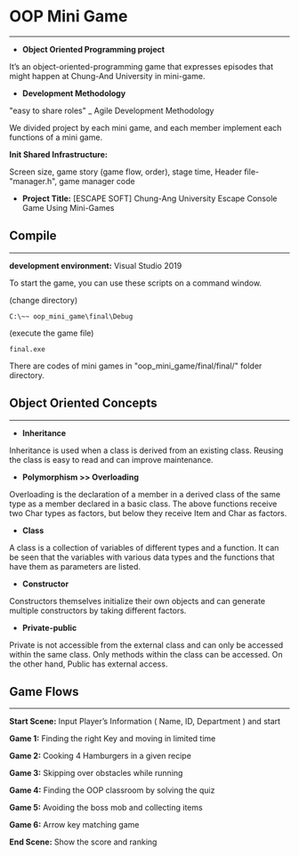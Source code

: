 # OOP Mini Game

---

- **Object Oriented Programming project**

It’s an object-oriented-programming game that expresses episodes that might happen at Chung-And University in mini-game.

- **Development Methodology**

"easy to share roles" _ Agile Development Methodology

We divided project by each mini game, and each member implement each functions of a mini game. 

**Init Shared Infrastructure:**  

Screen size, game story (game flow, order), stage time,  Header file-"manager.h", game manager code

- **Project Title:** [ESCAPE SOFT] Chung-Ang University Escape Console Game Using Mini-Games

## Compile

---

**development environment:** Visual Studio 2019

To start the game, you can use these scripts on a command window. 

(change directory)

```tsx
C:\~~ oop_mini_game\final\Debug
```

(execute the game file)

```tsx
final.exe
```

There are codes of mini games in "oop_mini_game/final/final/" folder directory. 

## Object Oriented Concepts

---

- **Inheritance**

Inheritance is used when a class is derived from an existing class. Reusing the class is easy to read and can improve maintenance.

- **Polymorphism >> Overloading**

Overloading is the declaration of a member in a derived class of the same type as a member declared in a basic class. The above functions receive two Char types as factors, but below they receive Item and Char as factors.

- **Class**

A class is a collection of variables of different types and a function. It can be seen that the variables with various data types and the functions that have them as parameters are listed.

- **Constructor**

Constructors themselves initialize their own objects and can generate multiple constructors by taking different factors.

- **Private-public**

Private is not accessible from the external class and can only be accessed within the same class. Only methods within the class can be accessed. On the other hand, Public has external access.

## Game Flows

---

**Start Scene:** Input Player’s Information ( Name, ID, Department ) and start

**Game 1:** Finding the right Key and moving in limited time

**Game 2:** Cooking 4 Hamburgers in a given recipe

**Game 3:** Skipping over obstacles while running

**Game 4:** Finding the OOP classroom by solving the quiz

**Game 5:** Avoiding the boss mob and collecting items

**Game 6:** Arrow key matching game

**End Scene:** Show the score and ranking
